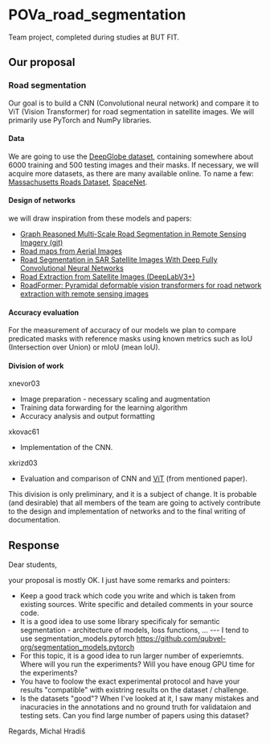 # POVa_road_segmentation
Team project, completed during studies at BUT FIT.

## Our proposal

### Road segmentation 
Our goal is to build a CNN (Convolutional neural network) and compare it to ViT (Vision Transformer) for road segmentation in satellite images. We will primarily use PyTorch and NumPy libraries. 

#### Data 

We are going to use the [DeepGlobe dataset](https://www.kaggle.com/datasets/balraj98/deepglobe-road-extraction-dataset), containing somewhere about 6000 training and 500 testing images and their masks. If necessary, we will acquire more datasets, as there are many available online. To name a few: [Massachusetts Roads Dataset](https://www.kaggle.com/datasets/balraj98/massachusetts-roads-dataset), [SpaceNet](https://spacenet.ai/spacenet-roads-dataset/). 

#### Design of networks  
we will draw inspiration from these models and papers: 
- [Graph Reasoned Multi-Scale Road Segmentation in Remote Sensing Imagery (git)](https://ieeexplore.ieee.org/document/10281660)
- [Road maps from Aerial Images](https://www.kaggle.com/code/vanvalkenberg/road-maps-from-aerial-images)
- [Road Segmentation in SAR Satellite Images With Deep Fully Convolutional Neural Networks](https://ieeexplore.ieee.org/document/8447237)
- [Road Extraction from Satellite Images (DeepLabV3+)](https://www.kaggle.com/code/balraj98/road-extraction-from-satellite-images-deeplabv3)
- [RoadFormer: Pyramidal deformable vision transformers for road network extraction with remote sensing images](https://www.sciencedirect.com/science/article/pii/S1569843222001789)

#### Accuracy evaluation 

For the measurement of accuracy of our models we plan to compare predicated masks with reference masks using known metrics such as IoU (Intersection over Union) or mIoU (mean IoU). 

#### Division of work 

xnevor03 
- Image preparation - necessary scaling and augmentation 
- Training data forwarding for the learning algorithm 
- Accuracy analysis and output formatting 

xkovac61 
- Implementation of the CNN. 

xkrizd03 
- Evaluation and comparison of CNN and [ViT](https://www.sciencedirect.com/science/article/pii/S1569843222001789) (from mentioned paper). 

This division is only preliminary, and it is a subject of change. It is probable (and desirable) that all members of the team are going to actively contribute to the design and implementation of networks and to the final writing of documentation. 


## Response

Dear students,

your proposal is mostly OK. I just have some remarks and pointers:
* Keep a good track which code you write and which is taken from existing sources. Write specific and detailed comments in your source code.
* It is a good idea to use some library specificaly for semantic segmentation - architecture of models, loss functions, ...  --- I tend to use segmentation_models.pytorch https://github.com/qubvel-org/segmentation_models.pytorch
* For this topic, it is a good idea to run larger number of experiemnts. Where will you run the experiments? Will you have enoug GPU time for the experiments?
* You have to foolow the exact experimental protocol and have your results "compatible" with existring results on the dataset / challenge.
* Is the datasets "good"? When I've looked at it, I saw many mistakes and inacuracies in the annotations and no ground truth for validataion and testing sets. Can you find large number of papers using this dataset?

Regards,
Michal Hradiš 
